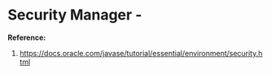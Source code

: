 # Security Manager - 

**Reference:**  
1. https://docs.oracle.com/javase/tutorial/essential/environment/security.html


